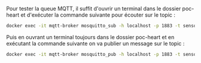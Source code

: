Pour tester la queue MQTT, il suffit d'ouvrir un terminal dans le dossier poc-heart et d'exécuter la commande suivante pour écouter sur le topic :
```bash
docker exec -it mqtt-broker mosquitto_sub -h localhost -p 1883 -t sensor/heart_rate
```
Puis en ouvrant un terminal toujours dans le dossier poc-heart et en exécutant la commande suivante on va publier un message sur le topic :
```bash
docker exec -it mqtt-broker mosquitto_pub -h localhost -p 1883 -t sensor/heart_rate -m '{"bpm": 78}'
```
